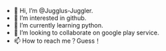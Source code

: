 - 👋 Hi, I’m @Jugglus-Juggler.
- 👀 I’m interested in github.
- 🌱 I’m currently learning python.
- 💞️ I’m looking to collaborate on google play service.
- 📫 How to reach me？Guess！

<!---
Jugglus-Juggler/Jugglus-Juggler is a ✨ special ✨ repository because its `README.md` (this file) appears on your GitHub profile.
You can click the Preview link to take a look at your changes.
--->
